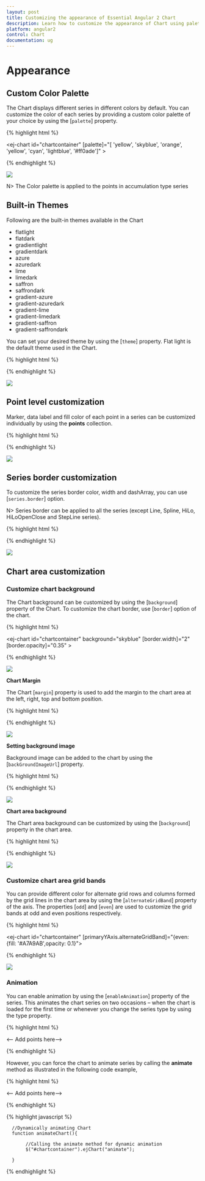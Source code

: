 ```yaml
---
layout: post
title: Customizing the appearance of Essential Angular 2 Chart
description: Learn how to customize the appearance of Chart using palettes, themes, color, background and animation. 
platform: angular2
control: Chart
documentation: ug
---
```


# Appearance

## Custom Color Palette

The Chart displays different series in different colors by default. You can customize the color of each series by providing a custom color palette of your choice by using the [`palette`] property. 

{% highlight html %}

   <ej-chart id="chartcontainer" [palette]="[ 'yellow', 'skyblue', 'orange', 'yellow', 'cyan', 'lightblue', '#ff0ade']" >
   
   </ej-chart>

{% endhighlight %}

![](Appearance_images/Appearance_img1.png)


N> The Color palette is applied to the points in accumulation type series

## Built-in Themes

Following are the built-in themes available in the Chart

* flatlight
* flatdark
* gradientlight
* gradientdark
* azure
* azuredark
* lime
* limedark
* saffron
* saffrondark
* gradient-azure
* gradient-azuredark
* gradient-lime
* gradient-limedark
* gradient-saffron
* gradient-saffrondark


You can set your desired theme by using the [`theme`] property. Flat light is the default theme used in the Chart.

{% highlight html %}

   <ej-chart id="chartcontainer" theme="gradientlight">
   
   </ej-chart>


{% endhighlight %}

![](Appearance_images/Appearance_img2.png)


## Point level customization

Marker, data label and fill color of each point in a series can be customized individually by using the **points** collection.

{% highlight html %}

  <ej-chart id="chartcontainer">
    <e-seriescollection>
        <e-series>
		 <e-points>
		 <e-point x="10" [y]="50" fill="#E27F2D" [marker.visible]="true"></e-point>
         </e-points>
		</e-series>
    </e-seriescollection>
	
 </ej-chart>


{% endhighlight %}

![](Appearance_images/Appearance_img3.png)

## Series border customization

To customize the series border color, width and dashArray, you can use [`series.border`] option. 

N> Series border can be applied to all the series (except Line, Spline, HiLo, HiLoOpenClose and StepLine series).

{% highlight html %}

  <ej-chart id="chartcontainer">
    <e-seriescollection>
        <e-series>
		 <e-points>
		 <e-point x="20" [y]="80"  border.color="blue" [border.width]= 2 border.dashArray= "5,3" ></e-point>
         </e-points>
		</e-series>
    </e-seriescollection>
	
 </ej-chart>


{% endhighlight %}

![](Appearance_images/Appearance_img4.png)

## Chart area customization

### Customize chart background

The Chart background can be customized by using the [`background`] property of the Chart. To customize the chart border, use [`border`] option of the chart. 

{% highlight html %}

 <ej-chart id="chartcontainer"  background="skyblue"  [border.width]="2" [border.opacity]="0.35" >
   
</ej-chart>


{% endhighlight %} 

![](Appearance_images/Appearance_img5.png)


**Chart Margin**

The Chart [`margin`] property is used to add the margin to the chart area at the left, right, top and bottom position.

{% highlight html %}

<ej-chart id="chartcontainer"  margin.left="80" margin.right="80" margin.top="40" margin.bottom="80">
    
</ej-chart>


{% endhighlight %} 

![](Appearance_images/Appearance_img6.png)

**Setting background image**

Background image can be added to the chart by using the [`backGroundImageUrl`] property.

{% highlight html %}

<ej-chart id="chartcontainer"  backGroundImageUrl="wheat.png">
    
</ej-chart>


{% endhighlight %} 

![](Appearance_images/Appearance_img7.png)


**Chart area background**

The Chart area background can be customized by using the [`background`] property in the chart area. 

{% highlight html %}

<ej-chart id="chartcontainer"  chartArea.background="skyblue">
    
</ej-chart>


{% endhighlight %} 

![](Appearance_images/Appearance_img8.png)


### Customize chart area grid bands

You can provide different color for alternate grid rows and columns formed by the grid lines in the chart area by using the [`alternateGridBand`] property of the axis. The properties [`odd`] and [`even`] are used to customize the grid bands at odd and even positions respectively. 

{% highlight html %}

<ej-chart id="chartcontainer"  [primaryYAxis.alternateGridBand]="{even: {fill: '#A7A9AB',opacity: 0.1}">
    
</ej-chart>

{% endhighlight %} 

![](Appearance_images/Appearance_img9.png)


### Animation

You can enable animation by using the [`enableAnimation`] property of the series. This animates the chart series on two occasions – when the chart is loaded for the first time or whenever you change the series type by using the type property.

{% highlight html %}

<ej-chart id="chartcontainer">
    <e-seriescollection>
        <e-series [enableAnimation]="true">
		<-- Add points here-->
		</e-series>
    </e-seriescollection>
	
</ej-chart>


{% endhighlight %}

However, you can force the chart to animate series by calling the **animate** method as illustrated in the following code example,

{% highlight html %}

<ej-chart id="chartcontainer">
    <e-seriescollection>
        <e-series [enableAnimation]="true">
		<-- Add points here-->
		</e-series>
    </e-seriescollection>
	
</ej-chart>

{% endhighlight %}


{% highlight javascript %}

      //Dynamically animating Chart
      function animateChart(){

           //Calling the animate method for dynamic animation
           $("#chartcontainer").ejChart("animate");      
        
      }


{% endhighlight %}

